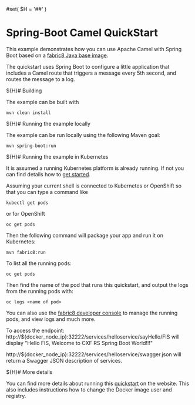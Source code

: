 #set( $H = '##' )
# Spring-Boot Camel QuickStart

This example demonstrates how you can use Apache Camel with Spring Boot
based on a [fabric8 Java base image](https://github.com/fabric8io/base-images#java-base-images).

The quickstart uses Spring Boot to configure a little application that includes a Camel
route that triggers a message every 5th second, and routes the message to a log.


${H}# Building

The example can be built with

    mvn clean install


${H}# Running the example locally

The example can be run locally using the following Maven goal:

    mvn spring-boot:run


${H}# Running the example in Kubernetes

It is assumed a running Kubernetes platform is already running. If not you can find details how to [get started](http://fabric8.io/guide/getStarted/index.html).

Assuming your current shell is connected to Kubernetes or OpenShift so that you can type a command like

```
kubectl get pods
```

or for OpenShift

```
oc get pods
```

Then the following command will package your app and run it on Kubernetes:

```
mvn fabric8:run
```

To list all the running pods:

    oc get pods

Then find the name of the pod that runs this quickstart, and output the logs from the running pods with:

    oc logs <name of pod>

You can also use the [fabric8 developer console](http://fabric8.io/guide/console.html) to manage the running pods, and view logs and much more.

To access the endpoint:
http://${docker_node_ip}:32222/services/helloservice/sayHello/FIS
will display "Hello FIS, Welcome to CXF RS Spring Boot World!!!"


http://${docker_node_ip}:32222/services/helloservice/swagger.json will return a Swagger JSON
description of services.


${H}# More details

You can find more details about running this [quickstart](http://fabric8.io/guide/quickstarts/running.html) on the website. This also includes instructions how to change the Docker image user and registry.

